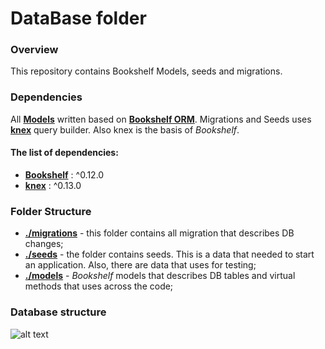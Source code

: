 # DataBase folder

### Overview

This repository contains Bookshelf Models, seeds and migrations. 

### Dependencies

All **[Models](./models)** written based on **[Bookshelf ORM](https://bookshelfjs.org/)**. Migrations and Seeds uses **[knex](https://knexjs.org/)** query builder. Also knex is the basis of *Bookshelf*.

#### The list of dependencies:

* **[Bookshelf](https://bookshelfjs.org/)** : ^0.12.0
* **[knex](https://knexjs.org/)** : ^0.13.0



### Folder Structure

* **[./migrations](./models)** - this folder contains all migration that describes DB changes;
* **[./seeds](./models)** - the folder contains seeds. This is a data that needed to start an application. Also, there are data that uses for testing; 
* **[./models](./models)** - *Bookshelf* models that describes DB tables and virtual methods that uses across the code;


### Database structure
![alt text](./docs/db_er_diagram_v2.jpeg)
